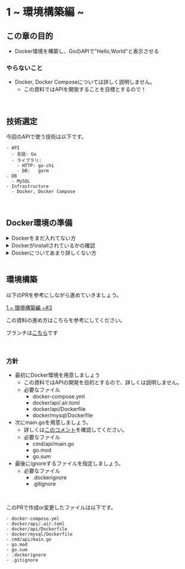 # 1 ~ 環境構築編 ~

## この章の目的
- Docker環境を構築し、GoのAPIで"Hello,World"と表示させる

### やらないこと
- Docker, Docker Composeについては詳しく説明しません。
  - この資料ではAPIを開発することを目標とするので！

<br>

## 技術選定
今回のAPIで使う技術は以下です。

```
- API
  - 言語: Go
  - ライブラリ:
    - HTTP: go-chi
    - DB:   gorm
- DB
  - MySQL
- Infrastructure
  - Docker, Docker Compose

```

<br>

## Docker環境の準備

<details><summary>Dockerをまだ入れてない方</summary>

Dockerを入れてない方は[こちら](https://www.docker.com/products/docker-desktop/)からDockerDesktopをinstallしてください。

</details>

<details><summary>Dockerがinstallされているかの確認</summary>

terminalで以下のコマンドを実行してください。

```sh
docker --version
```

</details>

<details><summary>Dockerについてあまり詳しくない方</summary>

Dockerの記事

- [【図解】Dockerの全体像を理解する -前編-](https://qiita.com/etaroid/items/b1024c7d200a75b992fc)

<br>

Dockerのおすすめ書籍

- [さわって学ぶクラウドインフラ docker基礎からのコンテナ構築](https://www.amazon.co.jp/%E3%81%95%E3%82%8F%E3%81%A3%E3%81%A6%E5%AD%A6%E3%81%B6%E3%82%AF%E3%83%A9%E3%82%A6%E3%83%89%E3%82%A4%E3%83%B3%E3%83%95%E3%83%A9-docker%E5%9F%BA%E7%A4%8E%E3%81%8B%E3%82%89%E3%81%AE%E3%82%B3%E3%83%B3%E3%83%86%E3%83%8A%E6%A7%8B%E7%AF%89-%E5%A4%A7%E6%BE%A4-%E6%96%87%E5%AD%9D-ebook/dp/B089VZXX63)

</details>

<br>

## 環境構築

以下のPRを参考にしながら進めていきましょう。

[1 ~ 環境構築編 ~#3](https://github.com/mahiro72/API-Tour-Of-Go/pull/3)

この資料の進め方はこちらを参考にしてください。

ブランチは[こちら](https://github.com/mahiro72/API-Tour-Of-Go/tree/1_setup)です

<br>

### 方針

- 最初にDocker環境を用意しましょう
  - この資料ではAPIの開発を目的とするので、詳しくは説明しません。
  - 必要なファイル
    - docker-compose.yml
    - docker/api/.air.toml
    - docker/api/Dockerfile
    - docker/mysql/Dockerfile
- 次にmain.goを用意しましょう。
  - 詳しくは[このコメント](https://github.com/mahiro72/API-Tour-Of-Go/pull/3#issuecomment-1542434877)を確認してください。
  - 必要なファイル
    - cmd/api/main.go
    - go.mod
    - go.sum
- 最後にignoreするファイルを指定しましょう。
  - 必要なファイル
    - .dockerignore
    - .gitignore

<br>

このPRで作成or変更したファイルは以下です。

```
- docker-compose.yml
- docker/api/.air.toml
- docker/api/Dockerfile
- docker/mysql/Dockerfile
- cmd/api/main.go
- go.mod
- go.sum
- .dockerignore
- .gitignore
```

<br>
